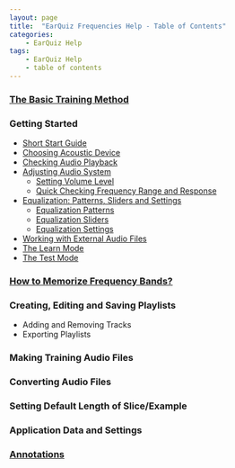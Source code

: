 ```yaml
---
layout: page
title:  "EarQuiz Frequencies Help - Table of Contents"
categories:
    - EarQuiz Help
tags:
    - EarQuiz Help
    - table of contents
---
```

<!--more-->

### [The Basic Training Method](#the-basic-training-method)
### Getting Started
* [Short Start Guide](#short-start-guide)
* [Choosing Acoustic Device](#choosing-acoustic-device)
* [Checking Audio Playback](#checking-audio-playback)
* [Adjusting Audio System](#adjusting-audio-system)
    - [Setting Volume Level](#setting-volume-level)
    - [Quick Checking Frequency Range and Response](#checking-frequency-range)
* [Equalization: Patterns, Sliders and Settings](#eq-patterns)
    - [Equalization Patterns](#eq-patterns)
    - [Equalization Sliders](#equalization-sliders)
    - [Equalization Settings](#equalization-settings)
* [Working with External Audio Files](#working-with-external-audio-files)
* [The Learn Mode](#learn-mode)
* [The Test Mode](#test-mode)
### [How to Memorize Frequency Bands?](#memorizing-frequencies)
### Creating, Editing and Saving Playlists
* Adding and Removing Tracks
* Exporting Playlists
### Making Training Audio Files
### Converting Audio Files
### Setting Default Length of Slice/Example
### Application Data and Settings
### [Annotations](#pink-noise)